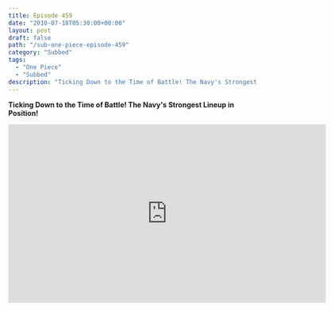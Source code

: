 ```yaml
---
title: Episode 459
date: "2010-07-18T05:30:00+00:00"
layout: post
draft: false
path: "/sub-one-piece-episode-459"
category: "Subbed"
tags:
  - "One Piece"
  - "Subbed"
description: "Ticking Down to the Time of Battle! The Navy's Strongest Lineup in Position!"
---
```


**Ticking Down to the Time of Battle! The Navy's Strongest Lineup in Position!**

<iframe width="640" height="360" src="https://www.rapidvideo.com/e/G6FRPETXV7" frameborder="0" marginwidth=0 marginheight=0 scrolling=no allowfullscreen></iframe>

